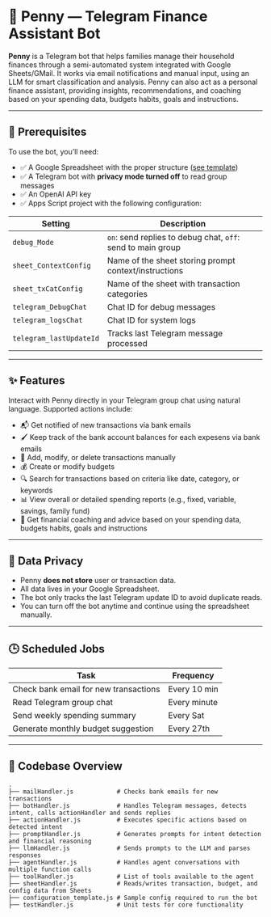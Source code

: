 # 🤖 Penny — Telegram Finance Assistant Bot

**Penny** is a Telegram bot that helps families manage their household finances through a semi-automated system integrated with Google Sheets/GMail. It works via email notifications and manual input, using an LLM for smart classification and analysis.
Penny can also act as a personal finance assistant, providing insights, recommendations, and coaching based on your spending data, budgets habits, goals and instructions.

---

## 🧰 Prerequisites

To use the bot, you’ll need:

* ✅ A Google Spreadsheet with the proper structure ([see template](#))
* ✅ A Telegram bot with **privacy mode turned off** to read group messages
* ✅ An OpenAI API key
* ✅ Apps Script project with the following configuration:

| Setting                 | Description                                                 |
| ----------------------- | ----------------------------------------------------------- |
| `debug_Mode`            | `on`: send replies to debug chat, `off`: send to main group |
| `sheet_ContextConfig`   | Name of the sheet storing prompt context/instructions       |
| `sheet_txCatConfig`     | Name of the sheet with transaction categories               |
| `telegram_DebugChat`    | Chat ID for debug messages                                  |
| `telegram_logsChat`     | Chat ID for system logs                                     |
| `telegram_lastUpdateId` | Tracks last Telegram message processed                      |

---

## ✨ Features

Interact with Penny directly in your Telegram group chat using natural language. Supported actions include:

* 📬 Get notified of new transactions via bank emails
* 🖌️ Keep track of the bank account balances for each expesens via bank emails
* 📝 Add, modify, or delete transactions manually
* 💰 Create or modify budgets
* 🔍 Search for transactions based on criteria like date, category, or keywords
* 📊 View overall or detailed spending reports (e.g., fixed, variable, savings, family fund)
* 📝 Get financial coaching and advice based on your spending data, budgets habits, goals and instructions
---

## 🔐 Data Privacy

* Penny **does not store** user or transaction data.
* All data lives in your Google Spreadsheet.
* The bot only tracks the last Telegram update ID to avoid duplicate reads.
* You can turn off the bot anytime and continue using the spreadsheet manually.

---

## 🕒 Scheduled Jobs

| Task                                  | Frequency    |
| ------------------------------------- | ------------ |
| Check bank email for new transactions | Every 10 min |
| Read Telegram group chat              | Every minute |
| Send weekly spending summary          | Every Sat    |
| Generate monthly budget suggestion    | Every 27th   |

---

## 🧱 Codebase Overview

```text
.
├── mailHandler.js            # Checks bank emails for new transactions
├── botHandler.js             # Handles Telegram messages, detects intent, calls actionHandler and sends replies
├── actionHandler.js          # Executes specific actions based on detected intent
├── promptHandler.js          # Generates prompts for intent detection and financial reasoning
├── llmHandler.js             # Sends prompts to the LLM and parses responses
├── agentHandler.js           # Handles agent conversations with multiple function calls
├── toolHandler.js            # List of tools available to the agent
├── sheetHandler.js           # Reads/writes transaction, budget, and config data from Sheets
├── configuration_template.js # Sample config required to run the bot
├── testHandler.js            # Unit tests for core functionality
```
